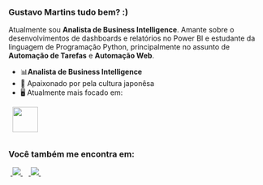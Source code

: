 ### Gustavo Martins tudo bem? :)
Atualmente sou **Analista de Business Intelligence**. Amante sobre o desenvolvimentos de dashboards e relatórios no Power BI e estudante da linguagem de Programação Python, principalmente no assunto de **Automação de Tarefas** e **Automação Web**.

- 📊**Analista de Business Intelligence**
- 🏯 Apaixonado por pela cultura japonêsa
- 🖥️ Atualmente mais focado em:
<div style="display: inline">
  &nbsp;&nbsp;<img width='50' height='50' src="https://cdn.jsdelivr.net/gh/devicons/devicon/icons/python/python-original.svg" />&nbsp;&nbsp;
</div> 

##

### Você também me encontra em:
&nbsp;<a href="https://br.linkedin.com/in/gustavodiasmartins">
  <img src="https://img.shields.io/badge/linkedin-%230077B5.svg?style=for-the-badge&logo=linkedin&logoColor=white">
</a>&nbsp;
&nbsp;<a href="https://app.powerbi.com/view?r=eyJrIjoiMmU5NTczYTYtYWQxYy00ZmM3LWI3OTQtOTcwMzUzNzYxZmM5IiwidCI6ImRkMTg5M2ZjLTVlMTUtNGNhNy1hOTUwLTdlZjI1OGViMTNlMyJ9">
  <img src="https://img.shields.io/badge/power_bi-F2C811?style=for-the-badge&logo=powerbi&logoColor=black">
</a>&nbsp;
